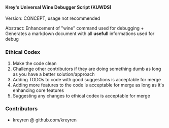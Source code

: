 #### Krey's Universal Wine Debugger Script (KUWDS)

Version: CONCEPT, usage not recommended

Abstract: Enhancement of "wine" command used for debugging + Generates a markdown document with all **usefull** informations used for debug

### Ethical Codex
1. Make the code clean
2. Challenge other contributors if they are doing something dumb as long as you have a better solution/approach
3. Adding TODOs to code with good suggestions is acceptable for merge
4. Adding more features to the code is acceptable for merge as long as it's enhancing core features
5. Suggesting any changes to ethical codex is acceptable for merge

### Contributors

- kreyren @ github.com/kreyren
